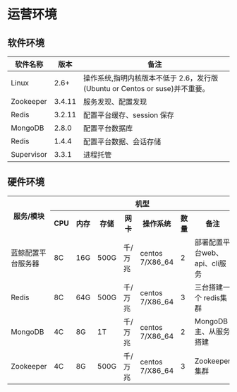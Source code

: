 # 运营环境
## 软件环境

| 软件名称    | 版本   | 备注 |
|------------|--------|---------------|
| Linux      | 2.6+   | 操作系统,指明内核版本不低于 2.6，发行版(Ubuntu or Centos or suse)并不重要。 |
| Zookeeper  | 3.4.11 | 服务发现、配置发现 |
| Redis      | 3.2.11 | 配置平台缓存、session 保存 |
| MongoDB    | 2.8.0  | 配置平台数据库 |
| Redis      | 1.4.4  | 配置平台数据、会话存储 |
| Supervisor | 3.3.1  | 进程托管 |

## 硬件环境

<table>
    <tr>
        <th rowspan="2">服务/模块</th>
        <th colspan="7">机型</th>
    </tr>
    <tr>
        <th>CPU</th>
        <th>内存</th>
        <th>存储</th>
        <th>网卡</th>
        <th>操作系统</th>
        <th>数量</th>
        <th>备注</th>
    </tr>
    <tr>
        <td>蓝鲸配置平台服务器</td>
        <td>8C</td>
        <td>16G</td>
        <td>500G</td>
        <td>千/万兆</td>
        <td>centos 7/X86_64</td>
        <td>2</td>
        <td>部署配置平台web、api、cli服务</td>
    </tr>
    <tr>
        <td>Redis</td>
        <td>8C</td>
        <td>64G</td>
        <td>500G</td>
        <td>千/万兆</td>
        <td>centos 7/X86_64</td>
        <td>3</td>
        <td>三台搭建一个 redis集群</td>
    </tr>
    <tr>
        <td>MongoDB</td>
        <td>4C</td>
        <td>8G</td>
        <td>1T</td>
        <td>千/万兆</td>
        <td>centos 7/X86_64</td>
        <td>2</td>
        <td>MongoDB主、从服务搭建</td>
    </tr>
    <tr>
        <td>Zookeeper</td>
        <td>4C</td>
        <td>8G</td>
        <td>500G</td>
        <td>千/万兆</td>
        <td>centos 7/X86_64</td>
        <td>3</td>
        <td>Zookeeper集群</td>
    </tr>
</table>
